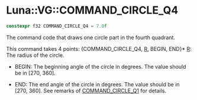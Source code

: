 # Luna::VG::COMMAND_CIRCLE_Q4

```c++
constexpr f32 COMMAND_CIRCLE_Q4 = 7.0f
```

The command code that draws one circle part in the fourth quadrant. 

This command takes 4 points: {COMMAND_CIRCLE_Q4, [R](struct_luna_1_1_r.md), BEGIN, END}* [R](struct_luna_1_1_r.md): The radius of the circle.

* BEGIN: The beginning angle of the circle in degrees. The value should be in [270, 360].

* END: The end angle of the circle in degrees. The value should be in [270, 360]. See remarks of [COMMAND_CIRCLE_Q1](group___v_g_1gae74f281a578a5f428899d48a20a3de41.md) for details. 

